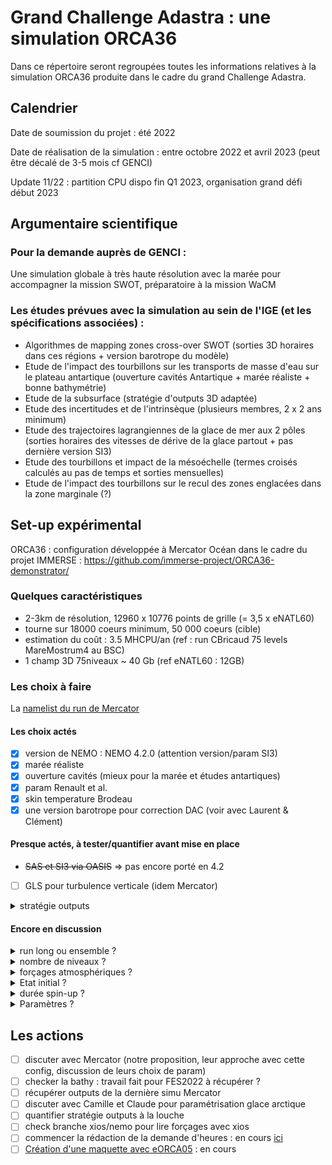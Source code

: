 # Grand Challenge Adastra : une simulation ORCA36

Dans ce répertoire seront regroupées toutes les informations relatives à la simulation ORCA36 produite dans le cadre du grand Challenge Adastra.

## Calendrier

Date de soumission du projet : été 2022

Date de réalisation de la simulation : entre octobre 2022 et avril 2023 (peut être décalé de 3-5 mois cf GENCI)

Update 11/22 : partition CPU dispo fin Q1 2023, organisation grand défi début 2023

## Argumentaire scientifique

### Pour la demande auprès de GENCI :

 Une simulation globale à très haute résolution avec la marée pour accompagner la mission SWOT, préparatoire à la mission WaCM

### Les études prévues avec la simulation au sein de l'IGE (et les spécifications associées) :

 - Algorithmes de mapping zones cross-over SWOT (sorties 3D horaires dans ces régions + version barotrope du modèle)
 - Etude de l'impact des tourbillons sur les transports de masse d'eau sur le plateau antartique (ouverture cavités Antartique + marée réaliste + bonne bathymétrie) 
 - Etude de la subsurface (stratégie d'outputs 3D adaptée)
 - Etude des incertitudes et de l'intrinsèque (plusieurs membres, 2 x 2 ans minimum)
 - Etude des trajectoires lagrangiennes de la glace de mer aux 2 pôles (sorties horaires des vitesses de dérive de la glace partout + pas dernière version SI3)
 - Etude des tourbillons et impact de la mésoéchelle (termes croisés calculés au pas de temps et sorties mensuelles)
 - Etude de l'impact des tourbillons sur le recul des zones englacées dans la zone marginale (?)


## Set-up expérimental

ORCA36 : configuration développée à Mercator Océan dans le cadre du projet IMMERSE : https://github.com/immerse-project/ORCA36-demonstrator/

### Quelques caractéristiques

  - 2-3km de résolution, 12960 x 10776 points de grille (= 3,5 x eNATL60)
  - tourne sur 18000 coeurs minimum, 50 000 coeurs  (cible)
  - estimation du coût : 3.5 MHCPU/an (ref : run CBricaud 75 levels MareMostrum4 au BSC)
  - 1 champ 3D 75niveaux ~ 40 Gb (ref eNATL60 : 12GB)


### Les choix à faire

La [namelist du run de Mercator](https://raw.githubusercontent.com/immerse-project/ORCA36-demonstrator/main/NAMLST/namelist_cfg)

#### Les choix actés

  - [x] version de NEMO : NEMO 4.2.0 (attention version/param SI3)
  - [x] marée réaliste
  - [x] ouverture cavités (mieux pour la marée et études antartiques)
  - [x] param Renault et al.
  - [x] skin temperature Brodeau 
  - [x] une version barotrope pour correction DAC (voir avec Laurent & Clément)

#### Presque actés, à tester/quantifier avant mise en place

  - ~~SAS et SI3 via OASIS~~ => pas encore porté en 4.2
  - [ ] GLS pour turbulence verticale (idem Mercator)
<details>
<summary> stratégie outputs </summary>
 
   - [ ] quelques sorties pendant le spin-up, le maximum possible pour les dernières années 
   - [ ] sorties horaires de surface + certaines profondeurs (100m, 1000m)
   - [ ] sorties journalières 3D
   - [ ] sorties horaires 3D quelques régions cross-over
   - [ ] sorties horaires sections, profils
   - [ ] moyennes mensuelles termes croisés calculés au pas de temps
   - pseudo-obs :
     - [ ] ARGO
     - [ ] traces satellite Nadir
     - [ ] courantomètres
  
</details>

#### Encore en discussion

<details>
<summary> run long ou ensemble ? </summary>
  
   - [ ] un run le plus long possible (POUR : un seul run à gérer/ CONTRE : plus de chances de tomber sur un blocage, dérive par rapport bonne stratification)
   - [ ] un spin-up + 2 membres (POUR : suffisant pour développer un spread / CONTRE : pas assez de membres pour étude décohérences)
   - [ ] un spin-up + x membres (POUR : mieux pour décohérences / CONTRE : complexité de la gestion des runs)
  
</details>

<details>
<summary> nombre de niveaux ? </summary>
  
   - [ ] 75 (POUR : taille des outputs/ CONTRE : pas suffisant pour les fines échelles par rapport à la résolution horizontale)
   - [ ] 121 (POUR : [bien adaptée pour glace antarctique](https://github.com/auraoupa/grand-challenge-adastra-ORCA36/blob/main/plots/plot_dept.png) / CONTRE : )
   - [ ] 150 (POUR: encore mieux pour les fines échelles, overflows / CONTRE : outputs 2X plus gros)
  
</details>

<details>
<summary> forçages atmosphériques ? </summary>
 
   - [ ] ERA5 (POUR : meilleure résolution / CONTRE : chocs à chaque analyse, flux des inputs trop gros pour l'instant)
   - [ ] JRA55 (POUR : mieux connus / CONTRE : basse résolution)
   - [ ] utilisation avec XIOS peut être une solution
  
</details>

<details>
<summary> Etat initial ? </summary>
 
   - [ ] restart simulation Clément Bricaud
   - [ ] réanalyse GLORYS12 (moyenne mensuelle)
   - [ ] état initial dans les cavités à construire (Pierre Mathiot) -> déjà fait pour le run de Clément
  
</details>


<details>
<summary> durée spin-up ? </summary>
 
   - [ ] 1 an
   - [ ] 2 ans
   - [ ] x années (HYCOM 15 ans...)
  
</details>


<details>
<summary> Paramètres ? </summary>
 
   - [ ] UBS pour momentum (idem Mercator)
   - [ ] FCT pour traceurs (idem Mercator ordre 4)
   - [ ] forçage pression atmosphérique (idem Mercator, fichier ECWF horaire)
   - [ ] paramètres viscosité
   - [ ] QCO ? (=vvl dégradé)
  
</details>


## Les actions

  -  [ ] discuter avec Mercator (notre proposition, leur approche avec cette config, discussion de leurs choix de param)
  -  [ ] checker la bathy : travail fait pour FES2022 à récupérer ?
  -  [ ] récupérer outputs de la dernière simu Mercator 
  -  [ ] discuter avec Camille et Claude pour paramétrisation glace arctique
  -  [ ] quantifier stratégie outputs à la louche 
  -  [ ] check branche xios/nemo pour lire forçages avec xios
  -  [ ] commencer la rédaction de la demande d'heures : en cours [ici](https://github.com/auraoupa/grand-challenge-adastra-ORCA36/blob/main/projet-DARI/projet-grand-challenge-CPU.md) 
  -  [ ] [Création d'une maquette avec eORCA05](eORCA05/README.md) : en cours
